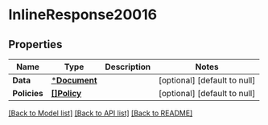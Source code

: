 # InlineResponse20016

## Properties
Name | Type | Description | Notes
------------ | ------------- | ------------- | -------------
**Data** | [***Document**](Document.md) |  | [optional] [default to null]
**Policies** | [**[]Policy**](Policy.md) |  | [optional] [default to null]

[[Back to Model list]](../README.md#documentation-for-models) [[Back to API list]](../README.md#documentation-for-api-endpoints) [[Back to README]](../README.md)

